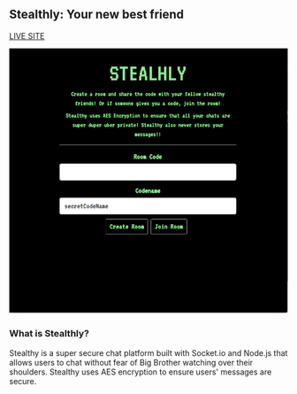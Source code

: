 ## Stealthly: Your new best friend

[LIVE SITE](https://jnico810.github.io/pipe_mania/)

[main]: ./src/public/assets/images/main.png

![main]

### What is Stealthly?

Stealthy is a super secure chat platform built with Socket.io and Node.js that allows users to chat without fear of Big Brother watching over their shoulders. Stealthy uses AES encryption to ensure users' messages are secure.
